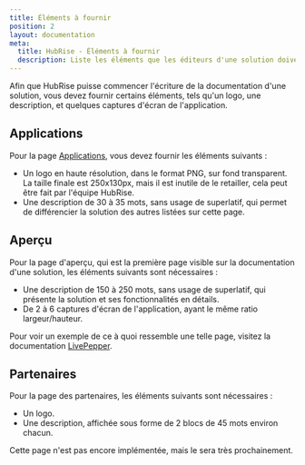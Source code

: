 ```yaml
---
title: Éléments à fournir
position: 2
layout: documentation
meta:
  title: HubRise - Éléments à fournir
  description: Liste les éléments que les éditeurs d'une solution doivent fournir à HubRise dans le but de commencer l'écriture de la documentation. 
---
```


Afin que HubRise puisse commencer l'écriture de la documentation d'une solution, vous devez fournir certains éléments, tels qu'un logo, une description, et quelques captures d'écran de l'application.

## Applications

Pour la page [Applications](/apps), vous devez fournir les éléments suivants :

- Un logo en haute résolution, dans le format PNG, sur fond transparent. La taille finale est 250x130px, mais il est inutile de le retailler, cela peut être fait par l'équipe HubRise.
- Une description de 30 à 35 mots, sans usage de superlatif, qui permet de différencier la solution des autres listées sur cette page.

## Aperçu

Pour la page d'aperçu, qui est la première page visible sur la documentation d'une solution, les éléments suivants sont nécessaires :

- Une description de 150 à 250 mots, sans usage de superlatif, qui présente la solution et ses fonctionnalités en détails.
- De 2 à 6 captures d'écran de l'application, ayant le même ratio largeur/hauteur.

Pour voir un exemple de ce à quoi ressemble une telle page, visitez la documentation [LivePepper](/apps/livepepper).

## Partenaires

Pour la page des partenaires, les éléments suivants sont nécessaires :

- Un logo.
- Une description, affichée sous forme de 2 blocs de 45 mots environ chacun.

Cette page n'est pas encore implémentée, mais le sera très prochainement.
